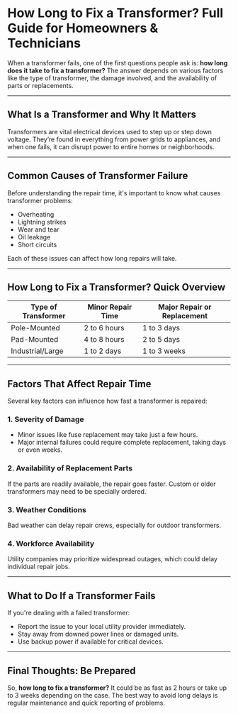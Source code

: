 # How Long to Fix a Transformer? Full Guide for Homeowners & Technicians

When a transformer fails, one of the first questions people ask is: **how long does it take to fix a transformer?** The answer depends on various factors like the type of transformer, the damage involved, and the availability of parts or replacements.

---

## What Is a Transformer and Why It Matters

Transformers are vital electrical devices used to step up or step down voltage. They’re found in everything from power grids to appliances, and when one fails, it can disrupt power to entire homes or neighborhoods.

---

## Common Causes of Transformer Failure

Before understanding the repair time, it's important to know what causes transformer problems:

- Overheating  
- Lightning strikes  
- Wear and tear  
- Oil leakage  
- Short circuits  

Each of these issues can affect how long repairs will take.

---

## How Long to Fix a Transformer? Quick Overview

| Type of Transformer | Minor Repair Time | Major Repair or Replacement |
|---------------------|-------------------|------------------------------|
| Pole-Mounted        | 2 to 6 hours      | 1 to 3 days                  |
| Pad-Mounted         | 4 to 8 hours      | 2 to 5 days                  |
| Industrial/Large    | 1 to 2 days       | 1 to 3 weeks                 |

---

## Factors That Affect Repair Time

Several key factors can influence how fast a transformer is repaired:

### 1. Severity of Damage

- Minor issues like fuse replacement may take just a few hours.  
- Major internal failures could require complete replacement, taking days or even weeks.

### 2. Availability of Replacement Parts

If the parts are readily available, the repair goes faster. Custom or older transformers may need to be specially ordered.

### 3. Weather Conditions

Bad weather can delay repair crews, especially for outdoor transformers.

### 4. Workforce Availability

Utility companies may prioritize widespread outages, which could delay individual repair jobs.

---

## What to Do If a Transformer Fails

If you're dealing with a failed transformer:

- Report the issue to your local utility provider immediately.  
- Stay away from downed power lines or damaged units.  
- Use backup power if available for critical devices.

---

## Final Thoughts: Be Prepared

So, **how long to fix a transformer?** It could be as fast as 2 hours or take up to 3 weeks depending on the case. The best way to avoid long delays is regular maintenance and quick reporting of problems.

